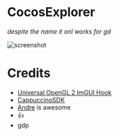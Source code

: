 # CocosExplorer

*despite the name it onl works for gd*

![screenshot](https://i.imgur.com/dBBLV7O.png)

# Credits
- [Universal OpenGL 2 ImGUI Hook](https://github.com/adafcaefc/Universal-OpenGL-2-Kiero-Hook)
- [CappuccinoSDK](https://github.com/AndreNIH/CappuccinoSDK)
- [Andre](https://github.com/AndreNih) is awesome
- 👍
- gdp